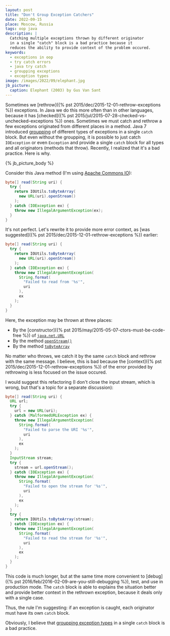 ```yaml
---
layout: post
title: "Don't Group Exception Catchers"
date: 2022-09-15
place: Moscow, Russia
tags: oop java
description: |
  Catching multiple exceptions thrown by different originator
  in a single "catch" block is a bad practice because it
  reduces the ability to provide context of the problem occured.
keywords:
  - exceptions in oop
  - try catch errors
  - java try catch
  - groupping exceptions
  - exception types
image: /images/2022/09/elephant.jpg
jb_picture:
  caption: Elephant (2003) by Gus Van Sant
---
```


Sometimes we [rethrow]({% pst 2015/dec/2015-12-01-rethrow-exceptions %}) exceptions.
In Java we do this more often than in other languages, because it has
[checked]({% pst 2015/jul/2015-07-28-checked-vs-unchecked-exceptions %}) ones.
Sometimes we must catch and rethrow a few exceptions originated
from different places in a method.
Java&nbsp;7 introduced [groupping](https://docs.oracle.com/javase/7/docs/technotes/guides/language/catch-multiple.html)
of different types of exceptions in a single `catch` block.
But even without the groupping, it is possible to just catch `IOException` or
even `Exception` and provide a single `catch` block for all types and all
originators (methods that throw).
Recently, I realized that it's a bad practice. Here is why.

<!--more-->

{% jb_picture_body %}

Consider this Java method (I'm using [Apache Commons IO](https://commons.apache.org/proper/commons-io/)):

```java
byte[] read(String uri) {
  try {
    return IOUtils.toByteArray(
      new URL(uri).openStream()
    );
  } catch (IOException ex) {
    throw new IllegalArgumentException(ex);
  }
}
```

It's not perfect. Let's rewrite it to provide more error context,
as [was suggested]({% pst 2015/dec/2015-12-01-rethrow-exceptions %}) earlier:

```java
byte[] read(String uri) {
  try {
    return IOUtils.toByteArray(
      new URL(uri).openStream()
    );
  } catch (IOException ex) {
    throw new IllegalArgumentException(
      String.format(
        "Failed to read from '%s'",
        uri
      ),
      ex
    );
  }
}
```

Here, the exception may be thrown at three places:

  * By the [constructor]({% pst 2015/may/2015-05-07-ctors-must-be-code-free %})
    of [`java.net.URL`](https://docs.oracle.com/javase/7/docs/api/java/net/URL.html)
  * By the method [`openStream()`](https://docs.oracle.com/javase/7/docs/api/java/net/URL.html#openStream%28%29)
  * By the method [`toByteArray`](https://commons.apache.org/proper/commons-io/apidocs/org/apache/commons/io/IOUtils.html#toByteArray-java.io.InputStream-)

No matter who throws, we catch it by the same `catch` block and rethrow
with the same message. I believe, this is bad because the [context]({% pst 2015/dec/2015-12-01-rethrow-exceptions %})
of the error provided by rethrowing is less focused on the issue occured.

I would suggest this refactoring
(I don't close the input stream, which is wrong,
but that's a topic for a separate discussion):

```java
byte[] read(String uri) {
  URL url;
  try {
    url = new URL(uri);
  } catch (MalformedURLException ex) {
    throw new IllegalArgumentException(
      String.format(
        "Failed to parse the URI '%s'",
        uri
      ),
      ex
    );
  }
  InputStream stream;
  try {
    stream = url.openStream();
  } catch (IOException ex) {
    throw new IllegalArgumentException(
      String.format(
        "Failed to open the stream for '%s'",
        uri
      ),
      ex
    );
  }
  try {
    return IOUtils.toByteArray(stream);
  } catch (IOException ex) {
    throw new IllegalArgumentException(
      String.format(
        "Failed to read the stream for '%s'",
        uri
      ),
      ex
    );
  }
}
```

This code is much longer, but at the same time more convenient to
[debug]({% pst 2016/feb/2016-02-09-are-you-still-debugging %}),
test, and use in production mode. The `catch` block
is able to explains the situation better and provide better
context in the rethrown exception, because it deals only with
a single case.

Thus, the rule I'm suggesting: if an exception is caught,
each originator must have its own `catch` block.

Obviously, I believe that
[groupping exception types](https://docs.oracle.com/javase/7/docs/technotes/guides/language/catch-multiple.html)
in a single `catch` block is a bad practice.

